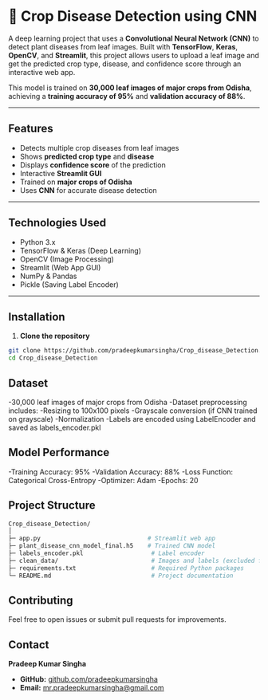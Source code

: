 # 🌱 Crop Disease Detection using CNN

A deep learning project that uses a **Convolutional Neural Network (CNN)** to detect plant diseases from leaf images. Built with **TensorFlow**, **Keras**, **OpenCV**, and **Streamlit**, this project allows users to upload a leaf image and get the predicted crop type, disease, and confidence score through an interactive web app.

This model is trained on **30,000 leaf images of major crops from Odisha**, achieving a **training accuracy of 95%** and **validation accuracy of 88%**.

---

## Features

- Detects multiple crop diseases from leaf images  
- Shows **predicted crop type** and **disease**  
- Displays **confidence score** of the prediction  
- Interactive **Streamlit GUI**  
- Trained on **major crops of Odisha**  
- Uses **CNN** for accurate disease detection  

---

## Technologies Used

- Python 3.x  
- TensorFlow & Keras (Deep Learning)  
- OpenCV (Image Processing)  
- Streamlit (Web App GUI)  
- NumPy & Pandas  
- Pickle (Saving Label Encoder)  

---

## Installation

1. **Clone the repository**
```bash
git clone https://github.com/pradeepkumarsingha/Crop_disease_Detection.git
cd Crop_disease_Detection
```
## Dataset
-30,000 leaf images of major crops from Odisha
-Dataset preprocessing includes:
-Resizing to 100x100 pixels
-Grayscale conversion (if CNN trained on grayscale)
-Normalization
-Labels are encoded using LabelEncoder and saved as labels_encoder.pkl

## Model Performance
-Training Accuracy: 95%
-Validation Accuracy: 88%
-Loss Function: Categorical Cross-Entropy
-Optimizer: Adam
-Epochs: 20

## Project Structure
```bash
Crop_disease_Detection/
│
├─ app.py                              # Streamlit web app
├─ plant_disease_cnn_model_final.h5    # Trained CNN model
├─ labels_encoder.pkl                   # Label encoder
├─ clean_data/                          # Images and labels (excluded from GitHub)
├─ requirements.txt                     # Required Python packages
└─ README.md                            # Project documentation
```
## Contributing
Feel free to open issues or submit pull requests for improvements.

## Contact

**Pradeep Kumar Singha**  
- **GitHub:** [github.com/pradeepkumarsingha](https://github.com/pradeepkumarsingha)  
- **Email:** [mr.pradeepkumarsingha@gmail.com](mailto:mr.pradeepkumarsingha@gmail.com)

